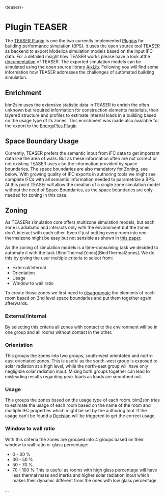 (teaser)=

# Plugin TEASER

The [TEASER Plugin](PluginTEASER) is one the two currently implemented
[Plugins](Plugin) for building performance simulation (BPS). It uses the open
source tool [TEASER](https://github.com/RWTH-EBC/TEASER) as backend to export
Modelica simulation models based on the input IFC data. For a detailed insight
how TEASER works please have a look atthe [documentation](http://rwth-ebc.github.io/TEASER/)
of TEASER. The exported simulation models can be simulated using the open source
library [AixLib](https://github.com/RWTH-EBC/AixLib). Following you will find 
some information how TEASER addresses the challenges of automated building 
simulation.

## Enrichment

bim2sim uses the extensive statistic data in TEASER to enrich the often unknown
but required information for construction elements materials, their layered
structure and profiles to estimate internal loads in a building based on the
usage type of its zones. This enrichment was made also available for the export
to the [EnergyPlus Plugin](EnergyPlus.md)

## Space Boundary Usage

Currently, TEASER prefers the semantic input from IFC data to get important data
like the area of walls. But as these information often are not correct or not
existing TEASER uses also the information provided by space boundaries. The
space boundaries are also mandatory for Zoning, see below. With growing quality
of IFC exports in authoring tools we might see complete IFCs with all semantic
information needed to parametrize a BPS. At this point TEASEr will allow
the creation of a single zone simulation model without the need of Space
Boundaries, as the space boundaries are only needed for zoning in this case.

## Zoning

As TEASERs simulation core offers multizone simulation models, but each zone is
adiabatic and interacts only with the environment but the zones don't interact
with each other. Even if just putting every room into one thermalzone might be
easy but not sensible as shown
in [this paper](https://doi.org/10.3384/ecp21181665).

As the zoning of simulation models is a time-consuming task we decided to
automate it with the task (BindThermalZones)[BindThermalZones].
We do this by giving the user multiple criteria to select from:

* External/Internal
* Orientation
* Usage
* Window to wall ratio

To create those zones we first need to [disaggregate](Disaggregations) the
elements
of each room based on 2nd level space boundaries and put them together again
afterwards.

### External/Internal

By selecting this criteria all zones with contact to the environment will
be in one group and all rooms without contact in the other.

### Orientation

This groups the zones into two groups, south-west orientated and
north-east orientated zones. This is useful as the south-west group is
exposed to solar radiation at a high level, while the north-east group will have
only negligible solar radiation input. Mixing both groups together can lead to
misleading results regarding peak loads as loads are smoothed out.

### Usage

This groups the zones based on the usage type of each room. bim2sim tries to
estimate the usage of each room based on the name of the room and multiple IFC
properties which might be set by the authoring tool. If the usage can't be found
a [Decision](Decisions) will be triggered to get the correct usage.

### Window to wall ratio

With this criteria the zones are grouped into 4 groups based on their window to
wall ratio or glass percentage:

* 0 - 30 %
* 30 - 50 %
* 50 - 70 %
* 70 - 100 %
  This is useful as rooms with high glass percentage will have less thermal mass
  and inertia and higher solar radiation input which makes their dynamic
  different
  from the ones with low glass percentage.

...
